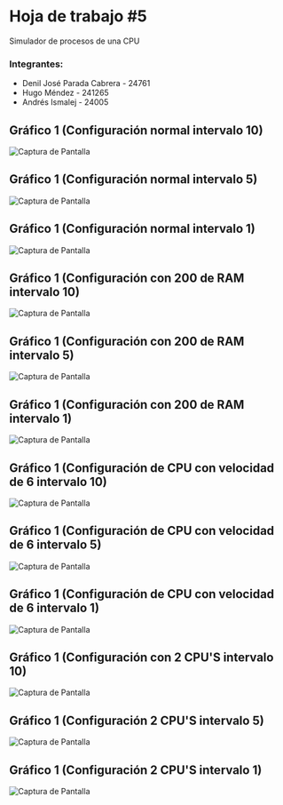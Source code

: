 # Hoja de trabajo #5
Simulador de procesos de una CPU

### Integrantes:
- Denil José Parada Cabrera - 24761
- Hugo Méndez - 241265
- Andrés Ismalej - 24005

## Gráfico 1 (Configuración normal intervalo 10)
![Captura de Pantalla](Graficas/Normal_10.png)

## Gráfico 1 (Configuración normal intervalo 5)
![Captura de Pantalla](Graficas/Normal_5.png)

## Gráfico 1 (Configuración normal intervalo 1)
![Captura de Pantalla](Graficas/Normal_1.png)

## Gráfico 1 (Configuración con 200 de RAM intervalo 10)
![Captura de Pantalla](Graficas/RAM200_10.png)

## Gráfico 1 (Configuración con 200 de RAM intervalo 5)
![Captura de Pantalla](Graficas/RAM200_5.png)

## Gráfico 1 (Configuración con 200 de RAM intervalo 1)
![Captura de Pantalla](Graficas/RAM200_1.png)

## Gráfico 1 (Configuración de CPU con velocidad de 6 intervalo 10)
![Captura de Pantalla](Graficas/CPU6_10.png)

## Gráfico 1 (Configuración de CPU con velocidad de 6 intervalo 5)
![Captura de Pantalla](Graficas/CPU6_5.png)

## Gráfico 1 (Configuración de CPU con velocidad de 6 intervalo 1)
![Captura de Pantalla](Graficas/CPU6_1.png)

## Gráfico 1 (Configuración con 2 CPU'S intervalo 10)
![Captura de Pantalla](Graficas/2CPU_10.png)

## Gráfico 1 (Configuración 2 CPU'S intervalo 5)
![Captura de Pantalla](Graficas/2CPU_5.png)

## Gráfico 1 (Configuración 2 CPU'S intervalo 1)
![Captura de Pantalla](Graficas/2CPU_1.png)
